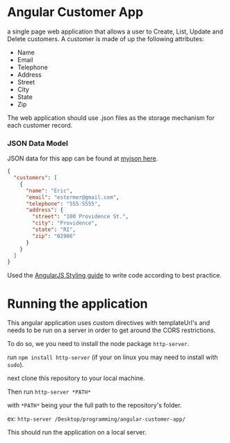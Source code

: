 # Angular Customer App

a single page web application that allows a user to Create, List, Update and Delete customers.  A customer is made of up the following attributes:

- Name
- Email
- Telephone
- Address
 - Street
 - City
 - State
 - Zip

The web application should use .json files as the storage mechanism for each customer record.

### JSON Data Model

JSON data for this app can be found at [myjson here](https://api.myjson.com/bins/3qb95).

```json
{
  "customers": [
    {
      "name": "Eric",
      "email": "estermer@gmail.com",
      "telephone": "555-5555",
      "address": {
        "street": "100 Providence St.",
        "city": "Providence",
        "state": "RI",
        "zip": "02906"
      }
    }
  ]
}
```

Used the [AngularJS Styling guide](https://github.com/johnpapa/angular-styleguide/blob/master/a1/README.md) to write code according to best practice.

# Running the application

This angular application uses custom directives with templateUrl's and needs to be run
on a server in order to get around the CORS restrictions.

To do so, we you need to install the node package `http-server`.

run `npm install http-server` (if your on linux you may need to install with `sudo`).

next clone this repository to your local machine.

Then run `http-server *PATH*`

with `*PATH*` being your the full path to the repository's folder.

ex: `http-server /Desktop/programming/angular-customer-app/`

This should run the application on a local server.
